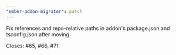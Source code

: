 ```yaml
---
"ember-addon-migrator": patch
---
```


Fix references and repo-relative paths in addon's package.json and tsconfig.json after moving.

Closes: #65, #66, #71
